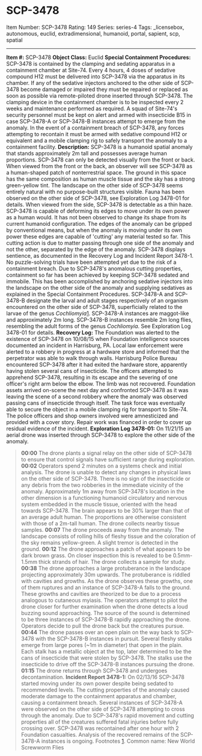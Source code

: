 # SCP-3478
Item Number: SCP-3478
Rating: 149
Series: series-4
Tags: _licensebox, autonomous, euclid, extradimensional, humanoid, portal, sapient, scp, spatial

---

**Item #:** SCP-3478
**Object Class:** Euclid
**Special Containment Procedures:** SCP-3478 is contained by the clamping and sedating apparatus in a containment chamber at Site-74. Every 4 hours, 4 doses of sedative compound H12 must be delivered into SCP-3478 via the apparatus in its chamber. If any of the sedative injectors anchored to the other side of SCP-3478 become damaged or impaired they must be repaired or replaced as soon as possible via remote-piloted drone inserted through SCP-3478. The clamping device in the containment chamber is to be inspected every 2 weeks and maintenance performed as required.
A squad of Site-74's security personnel must be kept on alert and armed with insecticide B15 in case SCP-3478-A or SCP-3478-B instances attempt to emerge from the anomaly. In the event of a containment breach of SCP-3478, any forces attempting to recontain it must be armed with sedative compound H12 or equivalent and a mobile clamping rig to safely transport the anomaly to a containment facility.
**Description:** SCP-3478 is a humanoid spatial anomaly that stands approximately 2m tall and possesses average human proportions. SCP-3478 can only be detected visually from the front or back. When viewed from the front or the back, an observer will see SCP-3478 as a human-shaped patch of nonterrestrial space. The ground in this space has the same composition as human muscle tissue and the sky has a strong green-yellow tint. The landscape on the other side of SCP-3478 seems entirely natural with no purpose-built structures visible. Fauna has been observed on the other side of SCP-3478, see Exploration Log 3478-01 for details. When viewed from the side, SCP-3478 is detectable as a thin haze.
SCP-3478 is capable of deforming its edges to move under its own power as a human would. It has not been observed to change its shape from its current humanoid configuration. The edges of the anomaly can be gripped by conventional means, but when the anomaly is moving under its own power these edges are capable of 'cutting' any material tested so far. This cutting action is due to matter passing through one side of the anomaly and not the other, separated by the edge of the anomaly.
SCP-3478 displays sentience, as documented in the Recovery Log and Incident Report 3478-1. No puzzle-solving trials have been attempted yet due to the risk of a containment breach. Due to SCP-3478's anomalous cutting properties, containment so far has been achieved by keeping SCP-3478 sedated and immobile. This has been accomplished by anchoring sedative injectors into the landscape on the other side of the anomaly and supplying sedatives as explained in the Special Containment Procedures.
SCP-3478-A and SCP-3478-B designate the larval and adult stages respectively of an organism encountered on the other side of SCP-3478, superficially related to the larvae of the genus _Cochliomyia_[1](javascript:;). SCP-3478-A instances are maggot-like and approximately 2m long. SCP-3478-B instances resemble 2m long flies, resembling the adult forms of the genus _Cochliomyia_. See Exploration Log 3478-01 for details.
**Recovery Log:** The Foundation was alerted to the existence of SCP-3478 on 10/08/15 when Foundation intelligence sources documented an incident in Harrisburg, PA. Local law enforcement were alerted to a robbery in progress at a hardware store and informed that the perpetrator was able to walk through walls. Harrisburg Police Bureau encountered SCP-3478 after it had exited the hardware store, apparently having stolen several cans of insecticide. The officers attempted to apprehend SCP-3478, resulting in its escape and the severing of one officer's right arm below the elbow. The limb was not recovered. Foundation assets arrived on-scene the next day and confronted SCP-3478 as it was leaving the scene of a second robbery where the anomaly was observed passing cans of insecticide through itself. The task force was eventually able to secure the object in a mobile clamping rig for transport to Site-74. The police officers and shop owners involved were amnesticized and provided with a cover story. Repair work was financed in order to cover up residual evidence of the incident.
**Exploration Log 3478-01:** On 11/21/15 an aerial drone was inserted through SCP-3478 to explore the other side of the anomaly.
> **00:00** The drone plants a signal relay on the other side of SCP-3478 to ensure that control signals have sufficient range during exploration.
> **00:02** Operators spend 2 minutes on a systems check and initial analysis. The drone is unable to detect any changes in physical laws on the other side of SCP-3478. There is no sign of the insecticide or any debris from the two robberies in the immediate vicinity of the anomaly. Approximately 1m away from SCP-3478's location in the other dimension is a functioning humanoid circulatory and nervous system embedded in the muscle tissue, oriented with the head towards SCP-3478. The brain appears to be 30% larger than that of an average adult human. The proportions are otherwise consistent with those of a 2m-tall human. The drone collects nearby tissue samples.
> **00:07** The drone proceeds away from the anomaly. The landscape consists of rolling hills of fleshy tissue and the coloration of the sky remains yellow-green. A slight tremor is detected in the ground.
> **00:12** The drone approaches a patch of what appears to be dark brown grass. On closer inspection this is revealed to be 0.5mm-1.5mm thick strands of hair. The drone collects a sample for study.
> **00:38** The drone approaches a large protuberance in the landscape projecting approximately 30m upwards. The protuberance is riddled with cavities and growths. As the drone observes these growths, one of them ruptures and an instance of SCP-3478-A falls to the ground. These growths and cavities are theorized to be due to a process analogous to cutaneous myiasis. The operators attempt to pilot the drone closer for further examination when the drone detects a loud buzzing sound approaching. The source of the sound is determined to be three instances of SCP-3478-B rapidly approaching the drone. Operators decide to pull the drone back but the creatures pursue.
> **00:44** The drone passes over an open plain on the way back to SCP-3478 with the SCP-3478-B instances in pursuit. Several fleshy stalks emerge from large pores (~1m in diameter) that open in the plain. Each stalk has a metallic object at the top, later determined to be the cans of insecticide that were stolen by SCP-3478. The stalks use the insecticide to drive off the SCP-3478-B instances pursuing the drone.
> **01:15** The drone returns through SCP-3478 and undergoes decontamination.
**Incident Report 3478-1:** On 02/13/16 SCP-3478 started moving under its own power despite being sedated to recommended levels. The cutting properties of the anomaly caused moderate damage to the containment apparatus and chamber, causing a containment breach. Several instances of SCP-3478-A were observed on the other side of SCP-3478 attempting to cross through the anomaly. Due to SCP-3478's rapid movement and cutting properties all of the creatures suffered fatal injuries before fully crossing over. SCP-3478 was recontained after one hour with 2 Foundation casualties. Analysis of the recovered remains of the SCP-3478-A instances is ongoing.
Footnotes
[1](javascript:;). Common name: New World Screwworm Flies